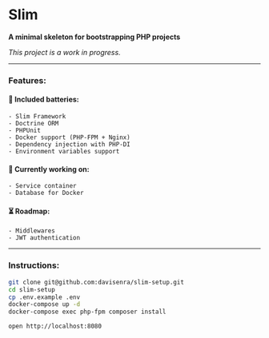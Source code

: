 # Slim

**A minimal skeleton for bootstrapping PHP projects**

_This project is a work in progress._

---

### Features:

#### 🔋 Included batteries:

```
- Slim Framework
- Doctrine ORM
- PHPUnit
- Docker support (PHP-FPM + Nginx)
- Dependency injection with PHP-DI
- Environment variables support
```

#### 👷 Currently working on:

```
- Service container
- Database for Docker
```

#### ⏳ Roadmap:

```
- Middlewares
- JWT authentication
```

---

### Instructions:

```bash
git clone git@github.com:davisenra/slim-setup.git
cd slim-setup
cp .env.example .env
docker-compose up -d
docker-compose exec php-fpm composer install

open http://localhost:8080
```
